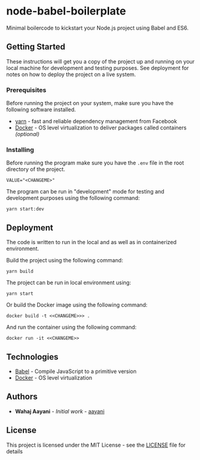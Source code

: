 # node-babel-boilerplate

Minimal boilercode to kickstart your Node.js project using Babel and ES6.

## Getting Started

These instructions will get you a copy of the project up and running on your local machine for development and testing purposes. See deployment for notes on how to deploy the project on a live system.

### Prerequisites

Before running the project on your system, make sure you have the following software installed.

- [yarn](https://yarnpkg.com) - fast and reliable dependency management from Facebook
- [Docker](https://docker.com) - OS level virtualization to deliver packages called containers _(optional)_

### Installing

Before running the program make sure you have the `.env` file in the root directory of the project.

```
VALUE="<CHANGEME>"
```

The program can be run in "development" mode for testing and development purposes using the following command:

```
yarn start:dev
```

## Deployment

The code is written to run in the local and as well as in containerized environment.

Build the project using the following command:

```
yarn build
```

The project can be run in local environment using:

```
yarn start
```

Or build the Docker image using the following command:

```
docker build -t <<CHANGEME>>> .
```

And run the container using the following command:

```
docker run -it <<CHANGEME>>
```

## Technologies

- [Babel](https://babeljs.io) - Compile JavaScript to a primitive version
- [Docker](https://docker.com) - OS level virtualization

## Authors

- **Wahaj Aayani** - _Initial work_ - [aayani](https://gitlab.com/aayani)

## License

This project is licensed under the MIT License - see the [LICENSE](LICENSE) file for details
